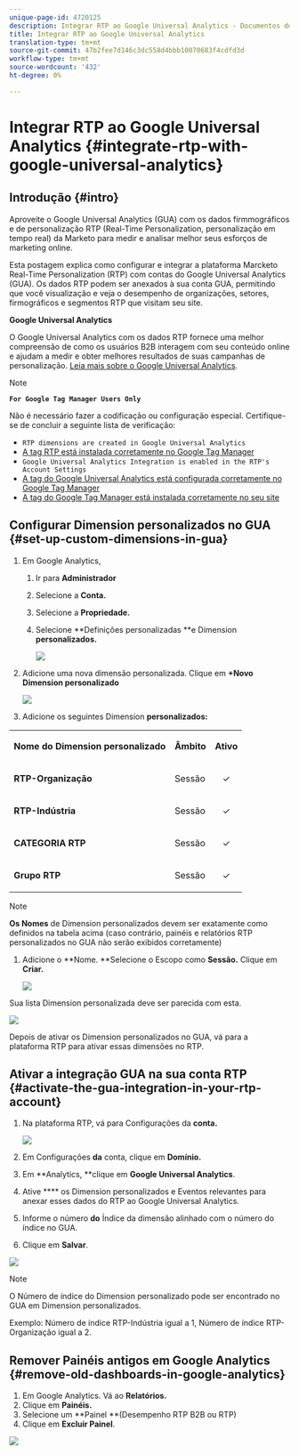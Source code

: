 ```yaml
---
unique-page-id: 4720125
description: Integrar RTP ao Google Universal Analytics - Documentos do Marketing - Documentação do produto
title: Integrar RTP ao Google Universal Analytics
translation-type: tm+mt
source-git-commit: 47b2fee7d146c3dc558d4bbb10070683f4cdfd3d
workflow-type: tm+mt
source-wordcount: '432'
ht-degree: 0%

---
```



# Integrar RTP ao Google Universal Analytics {#integrate-rtp-with-google-universal-analytics}

## Introdução {#intro}

Aproveite o Google Universal Analytics (GUA) com os dados firmmográficos e de personalização RTP (Real-Time Personalization, personalização em tempo real) da Marketo para medir e analisar melhor seus esforços de marketing online.

Esta postagem explica como configurar e integrar a plataforma Marcketo Real-Time Personalization (RTP) com contas do Google Universal Analytics (GUA). Os dados RTP podem ser anexados à sua conta GUA, permitindo que você visualização e veja o desempenho de organizações, setores, firmográficos e segmentos RTP que visitam seu site.

**Google Universal Analytics**

O Google Universal Analytics com os dados RTP fornece uma melhor compreensão de como os usuários B2B interagem com seu conteúdo online e ajudam a medir e obter melhores resultados de suas campanhas de personalização. [Leia mais sobre o Google Universal Analytics](https://support.google.com/analytics/answer/2790010/?hl=en&amp;authuser=1).

>[!NOTE]
>
>**`For Google Tag Manager Users Only`**
>
>Não é necessário fazer a codificação ou configuração especial. Certifique-se de concluir a seguinte lista de verificação:
>
>* `RTP dimensions are created in Google Universal Analytics`
>* [A tag RTP está instalada corretamente no Google Tag Manager](https://docs.marketo.com/display/public/DOCS/Implementing+RTP+using+Google+Tag+Manager)
>* `Google Universal Analytics Integration is enabled in the RTP's Account Settings`
>* [A tag do Google Universal Analytics está configurada corretamente no Google Tag Manager](https://support.google.com/tagmanager/answer/6107124?hl=en)
>* [A tag do Google Tag Manager está instalada corretamente no seu site](https://developers.google.com/tag-manager/quickstart)

>



## Configurar Dimension personalizados no GUA {#set-up-custom-dimensions-in-gua}

1. Em Google Analytics,

   1. Ir para **Administrador**
   1. Selecione a **Conta.**
   1. Selecione a **Propriedade.**
   1. Selecione **Definições personalizadas **e Dimension **personalizados.**

      ![](assets/image2014-11-29-11-3a2-3a32.png)

1. Adicione uma nova dimensão personalizada. Clique em **+Novo Dimension personalizado**

   ![](assets/image2014-11-29-11-3a8-3a16.png)

1. Adicione os seguintes Dimension **personalizados:**

<table> 
 <tbody> 
  <tr> 
   <td><p><strong>Nome do Dimension personalizado</strong></p></td> 
   <td><p><strong>Âmbito</strong></p></td> 
   <td><p><strong>Ativo</strong></p></td> 
  </tr> 
  <tr> 
   <td><p><strong>RTP-Organização</strong></p></td> 
   <td><p>Sessão</p></td> 
   <td><p align="center">✓</p></td> 
  </tr> 
  <tr> 
   <td><p><strong>RTP-Indústria</strong></p></td> 
   <td><p>Sessão</p></td> 
   <td><p align="center">✓</p></td> 
  </tr> 
  <tr> 
   <td><p><strong>CATEGORIA RTP</strong></p></td> 
   <td><p>Sessão</p></td> 
   <td><p align="center">✓</p></td> 
  </tr> 
  <tr> 
   <td><p><strong>Grupo RTP</strong></p></td> 
   <td><p>Sessão</p></td> 
   <td><p align="center">✓</p></td> 
  </tr> 
 </tbody> 
</table>

>[!NOTE]
>
>**Os Nomes** de Dimension personalizados devem ser exatamente como definidos na tabela acima (caso contrário, painéis e relatórios RTP personalizados no GUA não serão exibidos corretamente)

1. Adicione o **Nome. **Selecione o Escopo como **Sessão.** Clique em **Criar.**

   ![](assets/image2014-11-29-11-3a12-3a51.png)

Sua lista Dimension personalizada deve ser parecida com esta.

![](assets/image2014-11-29-11-36-50-version-2.png)

Depois de ativar os Dimension personalizados no GUA, vá para a plataforma RTP para ativar essas dimensões no RTP.

## Ativar a integração GUA na sua conta RTP {#activate-the-gua-integration-in-your-rtp-account}

1. Na plataforma RTP, vá para Configurações da **conta.**

   ![](assets/image2014-11-29-11-3a27-3a7.png)

1. Em Configurações **da** conta, clique em **Domínio.**
1. Em **Analytics, **clique em **Google Universal Analytics**.
1. Ative **** os Dimension personalizados e Eventos relevantes para anexar esses dados do RTP ao Google Universal Analytics.
1. Informe o número **do** Índice da dimensão alinhado com o número do índice no GUA.
1. Clique em **Salvar**.

![](assets/image2014-11-29-11-31-23-version-2.png)

>[!NOTE]
>
>O Número de índice do Dimension personalizado pode ser encontrado no GUA em Dimension personalizados.
>
>Exemplo: Número de índice RTP-Indústria igual a 1, Número de índice RTP-Organização igual a 2.

## Remover Painéis antigos em Google Analytics {#remove-old-dashboards-in-google-analytics}

1. Em Google Analytics. Vá ao **Relatórios.**
1. Clique em **Painéis.**
1. Selecione um **Painel **(Desempenho RTP B2B ou RTP)
1. Clique em **Excluir Painel**.

![](assets/image2014-11-29-11-3a42-3a55.png)

